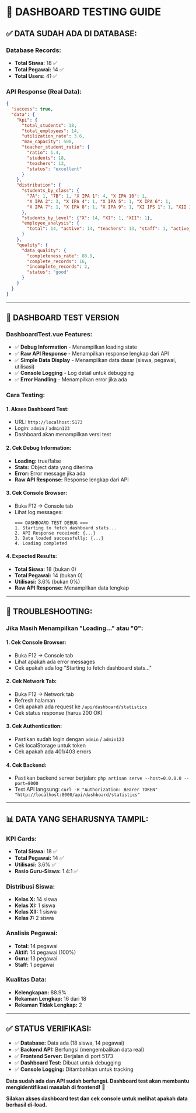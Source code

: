 # 🧪 DASHBOARD TESTING GUIDE

## ✅ **DATA SUDAH ADA DI DATABASE:**

### **Database Records:**
- **Total Siswa:** 18 ✅
- **Total Pegawai:** 14 ✅  
- **Total Users:** 41 ✅

### **API Response (Real Data):**
```json
{
  "success": true,
  "data": {
    "kpi": {
      "total_students": 18,
      "total_employees": 14,
      "utilization_rate": 3.6,
      "max_capacity": 500,
      "teacher_student_ratio": {
        "ratio": 1.4,
        "students": 18,
        "teachers": 13,
        "status": "excellent"
      }
    },
    "distribution": {
      "students_by_class": {
        "7A": 1, "7B": 1, "X IPA 1": 4, "X IPA 10": 1,
        "X IPA 2": 3, "X IPA 4": 1, "X IPA 5": 1, "X IPA 6": 1,
        "X IPA 7": 1, "X IPA 8": 1, "X IPA 9": 1, "XI IPS 1": 1, "XII IPA 1": 1
      },
      "students_by_level": {"X": 14, "XI": 1, "XII": 1},
      "employee_analysis": {
        "total": 14, "active": 14, "teachers": 13, "staff": 1, "active_percentage": 100
      }
    },
    "quality": {
      "data_quality": {
        "completeness_rate": 88.9,
        "complete_records": 16,
        "incomplete_records": 2,
        "status": "good"
      }
    }
  }
}
```

---

## 🔧 **DASHBOARD TEST VERSION**

### **DashboardTest.vue Features:**
- ✅ **Debug Information** - Menampilkan loading state
- ✅ **Raw API Response** - Menampilkan response lengkap dari API
- ✅ **Simple Data Display** - Menampilkan data dasar (siswa, pegawai, utilisasi)
- ✅ **Console Logging** - Log detail untuk debugging
- ✅ **Error Handling** - Menampilkan error jika ada

### **Cara Testing:**

#### **1. Akses Dashboard Test:**
- URL: `http://localhost:5173`
- Login: `admin` / `admin123`
- Dashboard akan menampilkan versi test

#### **2. Cek Debug Information:**
- **Loading:** true/false
- **Stats:** Object data yang diterima
- **Error:** Error message jika ada
- **Raw API Response:** Response lengkap dari API

#### **3. Cek Console Browser:**
- Buka F12 → Console tab
- Lihat log messages:
  ```
  === DASHBOARD TEST DEBUG ===
  1. Starting to fetch dashboard stats...
  2. API Response received: {...}
  3. Data loaded successfully: {...}
  4. Loading completed
  ```

#### **4. Expected Results:**
- **Total Siswa:** 18 (bukan 0)
- **Total Pegawai:** 14 (bukan 0)
- **Utilisasi:** 3.6% (bukan 0%)
- **Raw API Response:** Menampilkan data lengkap

---

## 🚨 **TROUBLESHOOTING:**

### **Jika Masih Menampilkan "Loading..." atau "0":**

#### **1. Cek Console Browser:**
- Buka F12 → Console tab
- Lihat apakah ada error messages
- Cek apakah ada log "Starting to fetch dashboard stats..."

#### **2. Cek Network Tab:**
- Buka F12 → Network tab
- Refresh halaman
- Cek apakah ada request ke `/api/dashboard/statistics`
- Cek status response (harus 200 OK)

#### **3. Cek Authentication:**
- Pastikan sudah login dengan `admin` / `admin123`
- Cek localStorage untuk token
- Cek apakah ada 401/403 errors

#### **4. Cek Backend:**
- Pastikan backend server berjalan: `php artisan serve --host=0.0.0.0 --port=8000`
- Test API langsung: `curl -H "Authorization: Bearer TOKEN" "http://localhost:8000/api/dashboard/statistics"`

---

## 📊 **DATA YANG SEHARUSNYA TAMPIL:**

### **KPI Cards:**
- **Total Siswa:** 18 ✅
- **Total Pegawai:** 14 ✅
- **Utilisasi:** 3.6% ✅
- **Rasio Guru-Siswa:** 1.4:1 ✅

### **Distribusi Siswa:**
- **Kelas X:** 14 siswa
- **Kelas XI:** 1 siswa
- **Kelas XII:** 1 siswa
- **Kelas 7:** 2 siswa

### **Analisis Pegawai:**
- **Total:** 14 pegawai
- **Aktif:** 14 pegawai (100%)
- **Guru:** 13 pegawai
- **Staff:** 1 pegawai

### **Kualitas Data:**
- **Kelengkapan:** 88.9%
- **Rekaman Lengkap:** 16 dari 18
- **Rekaman Tidak Lengkap:** 2

---

## ✅ **STATUS VERIFIKASI:**

- ✅ **Database:** Data ada (18 siswa, 14 pegawai)
- ✅ **Backend API:** Berfungsi (mengembalikan data real)
- ✅ **Frontend Server:** Berjalan di port 5173
- ✅ **Dashboard Test:** Dibuat untuk debugging
- ✅ **Console Logging:** Ditambahkan untuk tracking

**Data sudah ada dan API sudah berfungsi. Dashboard test akan membantu mengidentifikasi masalah di frontend!** 🎉

**Silakan akses dashboard test dan cek console untuk melihat apakah data berhasil di-load.**
